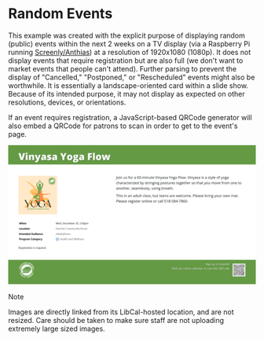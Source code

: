 # Random Events

This example was created with the explicit purpose of displaying random (public) events within the next 2 weeks on a TV display (via a Raspberry Pi running [Screenly/Anthias](https://anthias.screenly.io/)) at a resolution of 1920x1080 (1080p). It does not display events that require registration but are also full (we don't want to market events that people can't attend). Further parsing to prevent the display of "Cancelled," "Postponed," or "Rescheduled" events might also be worthwhile. It is essentially a landscape-oriented card within a slide show. Because of its intended purpose, it may not display as expected on other resolutions, devices, or orientations.

If an event requires registration, a JavaScript-based QRCode generator will also embed a QRCode for patrons to scan in order to get to the event's page.

![Random Event Slide](random-event-github.png)

> [!NOTE]
> Images are directly linked from its LibCal-hosted location, and are not resized. Care should be taken to make sure staff are not uploading extremely large sized images.